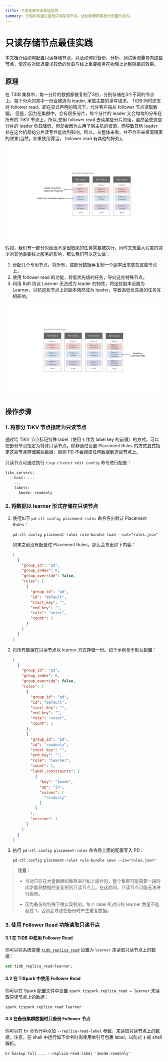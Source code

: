 ```yaml
---
title: 只读存储节点最佳实践
summary: 介绍如何通过使用只读存储节点，达到物理隔离部分流量的目的。
---
```


# 只读存储节点最佳实践

本文档介绍如何配置只读存储节点，以及如何将备份、分析、测试等流量导向这些节点，使这些对延迟要求较低的负载与线上重要服务在物理上达到隔离的效果。

## 原理

在 TiDB 集群中，每一分片的数据都被复制了3份，分别存储在3个不同的节点上。每个分片的其中一份会被选为 leader, 承载主要的读写请求。 TiDB 同时还支持 follower read，即在显式声明的情况下，允许客户端从 follower 节点读取数据。 但是，因为在集群中，会有很多分片，每个分片的 leader 又会均匀的分布在所有的 TiKV 节点上，所以,使用 follower read 去读某些分片的话，虽然会使这些分片的 leader 负载降低，但却会因为占用了宿主机的资源，而导致其他 leader 处在这台机器的分片读写性能收到影响。所以，从整体来看，并不会带来资源隔离的效果(当然，如果使用得当， follower read 有其他的好处)。

![without-read-only-nodes](/media/readonly-nodes-figure1.png)

假如，我们有一部分对延迟不是很敏感的任务需要被执行，同时又想最大程度的减少对其他重要线上服务的影响，那么我们可以这么做：

1. 分配几个专用节点，将所有，或部分数据再复制一个副本出来放在这些节点上。
2. 使用 follower read 的功能，将低优先级的任务，导向这些特殊节点。
3. 利用 Raft 协议 Learner 无法成为 leader 的特性，将这些副本设置为 Learner，以防这些节点上的副本偶然成为 leader，导致高低优先级的任务互相影响。

![with-read-only-nodes](/media/readonly-nodes-figure2.png)

## 操作步骤

### 1. 将部分 TiKV 节点指定为只读节点

通过给 TiKV 节点标记特殊 label（使用 `$` 作为 label key 的前缀）的方式，可以把部分节点指定为特殊只读节点。除非通过设置 Placement Rules 的方式显式指定这些节点存储某些数据，否则 PD 不会调度任何数据到这些节点上。

只读节点可通过执行 `tiup cluster edit-config` 命令进行配置：

```
tikv_servers:
  - host: ...
    ...
    labels:
      $mode: readonly
```

### 2. 将数据以 learner 形式存储在只读节点

1. 使用如下 `pd-ctl config placement-rules` 命令导出默认 Placement Rules：

    ```shell
    pd-ctl config placement-rules rule-bundle load --out="rules.json"
    ```

    如果之前没有配置过 Placement Rules，那么会导出如下内容：

    ```json
    [
      {
        "group_id": "pd",
        "group_index": 0,
        "group_override": false,
        "rules": [
          {
            "group_id": "pd",
            "id": "default",
            "start_key": "",
            "end_key": "",
            "role": "voter",
            "count": 3
          }
        ]
      }
    ]
    ```

2. 将所有数据在只读节点以 learner 方式存储一份。如下示例基于默认配置：

    ```json
    [
      {
        "group_id": "pd",
        "group_index": 0,
        "group_override": false,
        "rules": [
          {
            "group_id": "pd",
            "id": "default",
            "start_key": "",
            "end_key": "",
            "role": "voter",
            "count": 3
          },
          {
            "group_id": "pd",
            "id": "readonly",
            "start_key": "",
            "end_key": "",
            "role": "learner",
            "count": 1,
            "label_constraints": [
              {
                "key": "$mode",
                "op": "in",
                "values": [
                  "readonly"
                ]
              }
            ],
            "version": 1
          }
        ]
      }
    ]
    ```

3. 执行 `pd-ctl config placement-rules` 命令将上面的配置写入 PD：

    ```shell
    pd-ctl config placement-rules rule-bundle save --in="rules.json"
    ```

> **注意：**
>
> - 当对已存在大量数据的集群进行如上操作时，整个集群可能需要一段时间才能将数据完全复制到只读节点上。在这期间，只读节点可能无法进行服务。
>
> - 因为备份的特殊下推实现机制，每个 label 所对应的 learner 数量不能超过 1，否则会导致在备份时产生重复数据。

### 3. 使用 Follower Read 功能读取只读节点

#### 3.1 在 TiDB 中使用 Follower Read

你可以将系统变量 [`tidb_replica_read`](/system-variables.md#tidb_replica_read-从-v40-版本开始引入) 设置为 `learner` 来读取只读节点上的数据：

```sql
set tidb_replica_read=learner;
```

#### 3.2 在 TiSpark 中使用 Follower Read

你可以在 Spark 配置文件中设置 `spark.tispark.replica_read = learner` 来读取只读节点上的数据：

```
spark.tispark.replica_read learner
```

#### 3.3 在备份集群数据时只备份 Follower 节点

你可以在 br 命令行中添加 `--replica-read-label` 参数，来读取只读节点上的数据。注意，在 shell 中运行如下命令时需使用单引号包裹 label，以防止 `$` 被 shell 解析。

```shell
br backup full ... --replica-read-label '$mode:readonly'
```
